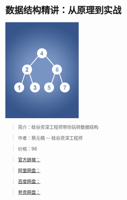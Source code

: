 # 数据结构精讲：从原理到实战

![img](../../assets/Ciqc1F9_zK2AFLlRAADPATeluYQ317.png)

> 简介：硅谷资深工程师带你玩转数据结构

> 作者：蔡元楠 -- 硅谷资深工程师

> 价格：98

> [官方链接：]()

> [阿里网盘：]()

> [百度网盘：]()

> [夸克网盘：]()
